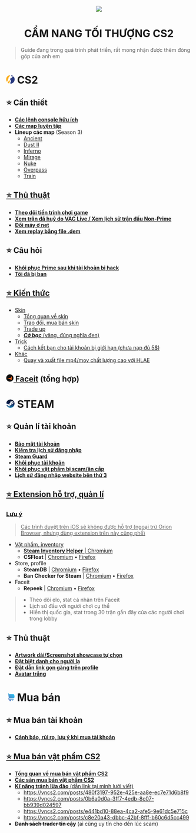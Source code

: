 <p align="center"><img width="200px" height="auto" src="https://raw.githubusercontent.com/tori2105/iOS-App-Scripts/refs/heads/main/resources/bongo.png"></p>
<h1 align="center">CẨM NANG TỐI THƯỢNG CS2</h1>

> Guide đang trong quá trình phát triển, rất mong nhận được thêm đóng góp của anh em
# <img width="23px" style="border-radius: 50%" src="https://raw.githubusercontent.com/tori2105/CS2-Ultimate-Guide/refs/heads/main/IMG/Counter-Strike_2_29.webp"> CS2
## ⭐ Cần thiết
- <a href="https://github.com/tori2105/CS2-Ultimate-Guide/blob/main/CS/Console.md">**Các lệnh console hữu ích**</a>
- <a href="https://github.com/tori2105/CS2-Ultimate-Guide/blob/main/CS/TrainingMap.md">**Các map luyện tập**</a>
- **Lineup các map** (Season 3)
  - <a href="https://github.com/tori2105/CS2-Ultimate-Guide/blob/main/CS/SMOKE/Ancient.md">Ancient
  - <a href="https://github.com/tori2105/CS2-Ultimate-Guide/blob/main/CS/SMOKE/Dust.md">Dust II
  - <a href="https://github.com/tori2105/CS2-Ultimate-Guide/blob/main/CS/SMOKE/Inferno.md">Inferno
  - <a href="https://github.com/tori2105/CS2-Ultimate-Guide/blob/main/CS/SMOKE/Mirage.md">Mirage
  - <a href="https://github.com/tori2105/CS2-Ultimate-Guide/blob/main/CS/SMOKE/Nuke.md">Nuke
  - <a href="https://github.com/tori2105/CS2-Ultimate-Guide/blob/main/CS/SMOKE/Overpass.md">Overpass
  - <a href="https://github.com/tori2105/CS2-Ultimate-Guide/blob/main/CS/SMOKE/Train.md">Train
## ⭐ Thủ thuật
- <a href="https://github.com/tori2105/CS2-Ultimate-Guide/blob/main/CS/Stat.md">**Theo dõi tiến trình chơi game**
- <a href="https://github.com/tori2105/CS2-Ultimate-Guide/blob/main/CS/VACLiveMatch.md">**Xem trận đã huỷ do VAC Live / Xem lịch sử trận đấu Non-Prime**</a>
- <a href="https://github.com/tori2105/CS2-Ultimate-Guide/blob/main/CS/DoiMay.md">**Đổi máy ở net**</a>
- <a href="https://github.com/tori2105/CS2-Ultimate-Guide/blob/main/CS/CustomDEM.md">**Xem replay bằng file .dem**</a>
## ⭐ Câu hỏi
- <a href="https://github.com/tori2105/CS2-Ultimate-Guide/blob/main/CS/Prime.md">**Khôi phục Prime sau khi tài khoản bị hack**
- <a href="https://github.com/tori2105/CS2-Ultimate-Guide/blob/main/CS/Banned.md">**Tôi đã bị ban**
## ⭐ Kiến thức
- Skin
   - Tổng quan về skin
   - Trao đổi, mua bán skin
   - Trade up
   - ***Cờ bạc*** (vâng, đúng nghĩa đen)
- Trick
   - <a href="https://github.com/tori2105/CS2-Ultimate-Guide/blob/main/CS/FriendsLimited.md">Cách kết bạn cho tài khoản bị giới hạn (chưa nạp đủ 5$)
- Khác
   - <a href="https://github.com/tori2105/CS2-Ultimate-Guide/blob/main/CS/HLAE.md">Quay và xuất file mp4/mov chất lượng cao với HLAE
## <img width="20px" style="border-radius: 50%" src="https://raw.githubusercontent.com/tori2105/CS2-Ultimate-Guide/refs/heads/main/IMG/faceit.png"> [Faceit](https://github.com/tori2105/CS2-Ultimate-Guide/blob/main/CS/FaceitSum.md) (tổng hợp)
# <img width="23px" style="border-radius: 50%" src="https://raw.githubusercontent.com/tori2105/CS2-Ultimate-Guide/refs/heads/main/IMG/Steam_icon_logo.svg.png"> STEAM
## ⭐ Quản lí tài khoản
- <a href="https://github.com/tori2105/CS2-Ultimate-Guide/blob/main/STEAM/AccountSecure.md">**Bảo mật tài khoản**
- <a href="https://help.steampowered.com/en/accountdata/SteamLoginHistory">**Kiểm tra lịch sử đăng nhập**
- <a href="https://help.steampowered.com/vi/faqs/view/6891-E071-C9D9-0134">**Steam Guard**
- <a href="https://github.com/tori2105/CS2-Ultimate-Guide/tree/main/STEAM/Recovery.md">**Khôi phục tài khoản**
- <a href="https://github.com/tori2105/CS2-Ultimate-Guide/tree/main/STEAM/ReverseTrade.md">**Khôi phục vật phẩm bị scam/ăn cắp**
- <a href="https://help.steampowered.com/en/accountdata/ThirdPartyLogins">**Lịch sử đăng nhập website bên thứ 3**
## ⭐ Extension hỗ trợ, quản lí
### Lưu ý
> Các trình duyệt trên iOS sẽ không được hỗ trợ (ngoại trừ Orion Browser, nhưng dùng extension trên này cũng phế)
- Vật phẩm, inventory
    -    **Steam Inventory Helper** | <a href="https://chromewebstore.google.com/detail/steam-inventory-helper/cmeakgjggjdlcpncigglobpjbkabhmjl">Chromium</a>
    -  **CSFloat** | <a href="https://chromewebstore.google.com/detail/csfloat-market-checker/jjicbefpemnphinccgikpdaagjebbnhg">Chromium</a> • <a href="https://addons.mozilla.org/en-US/firefox/addon/csgofloat/">Firefox</a>
- Store, profile
    -  **SteamDB** | <a href="https://chromewebstore.google.com/detail/steamdb/kdbmhfkmnlmbkgbabkdealhhbfhlmmon">Chromium</a> • <a href="https://addons.mozilla.org/en-US/firefox/addon/steam-database/">Firefox</a>
    -    **Ban Checker for Steam** | <a href="https://chromewebstore.google.com/detail/ban-checker-for-steam/canbadmphamemnmdfngmcabnjmjgaiki">Chromium</a> • <a href="https://addons.mozilla.org/en-US/firefox/addon/ban-checker/">Firefox</a>
-  Faceit
    -  **Repeek** | <a href="https://chrome.google.com/webstore/detail/repeek/mokknliiomknodkdmpcellamkopbdmao">Chromium</a> • <a href="https://addons.mozilla.org/en-US/firefox/addon/repeek/">Firefox</a>
> - Theo dõi elo, stat cá nhân trên Faceit
> - Lịch sử đấu với người chơi cụ thể
> - Hiển thị quốc gia, stat trong 30 trận gần đây của các người chơi trong lobby

## ⭐ Thủ thuật
- <a href="https://github.com/tori2105/CS2-Ultimate-Guide/blob/main/STEAM/Artwork.md">**Artwork dài/Screenshot showcase tự chọn**</a>
- <a href="https://github.com/tori2105/CS2-Ultimate-Guide/blob/main/STEAM/Alias.md">**Đặt biệt danh cho người lạ**</a>
- <a href="https://github.com/tori2105/CS2-Ultimate-Guide/blob/main/STEAM/Shortlink.md">**Đặt dẫn link gọn gàng trên profile**</a>
- <a href="https://github.com/tori2105/CS2-Ultimate-Guide/blob/main/STEAM/InviAvatar.md">**Avatar trắng**</a>

# <img width="23px" filter="invert:100%" style="border-radius: 50%" src="https://raw.githubusercontent.com/tori2105/CS2-Ultimate-Guide/refs/heads/main/IMG/shopping-cart.png"> Mua bán
## ⭐ Mua bán tài khoản
- <a href="https://github.com/tori2105/CS2-Ultimate-Guide/blob/main/STEAM/AccountTrans.md">**Cảnh báo, rủi ro, lưu ý khi mua tài khoản**
## ⭐ Mua bán vật phẩm CS2
- <a href="https://github.com/tori2105/CS2-Ultimate-Guide/blob/main/STEAM/SkinTradeSum.md">**Tổng quan về mua bán vật phẩm CS2**
- <a href="https://github.com/tori2105/CS2-Ultimate-Guide/blob/main/STEAM/SkinTradePlatform.md">**Các sàn mua bán vật phẩm CS2**
- **Kĩ năng tránh lừa đảo** (dẫn link tại mình lười viết)
  -  https://vncs2.com/posts/480f3197-952e-425e-aa8e-ec7e71d6b8f9
  -  https://vncs2.com/posts/0b6a0d0a-3ff7-4edb-8c07-bb939d024597
  -  https://vncs2.com/posts/e441bd10-88ea-4ca2-afe5-9e61dc5e715c
  -  https://vncs2.com/posts/c8e20a43-dbbc-42bf-8fff-b60c6d5cc499
-  ~~**Danh sách trader tin cậy**~~ (ai cũng uy tín cho đến lúc scam) 
